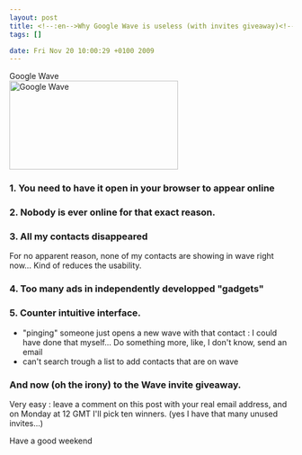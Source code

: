 ```yaml
--- 
layout: post
title: <!--:en-->Why Google Wave is useless (with invites giveaway)<!--:-->
tags: []

date: Fri Nov 20 10:00:29 +0100 2009
---
```

<!--:en--><div class="image-with-caption aligncenter" style="width:300px"><div class="caption">Google Wave</div><a href="http://cdn.jfoucher.com/uploads/2009/11/Screenshot-1.png"><img class="size-medium wp-image-172" title="Google Wave" src="http://cdn.jfoucher.com/uploads/2009/11/Screenshot-1-300x158.png" alt="Google Wave" width="300" height="158" /></a></div>
<h3>1. You need to have it open in your browser to appear online</h3>
<h3>2. Nobody is ever online for that exact reason.</h3>
<h3>3. All my contacts disappeared</h3>
For no apparent reason, none of my contacts are showing in wave right now... Kind of reduces the usability.
<h3>4. Too many ads in independently developped "gadgets"</h3>
<h3>5. Counter intuitive interface.</h3>
<ul>
	<li>"pinging" someone just opens a new wave with that contact : I could have done that myself... Do something more, like, I don't know, send an email</li>
	<li>can't search trough a list to add contacts that are on wave</li>
</ul>

<h3>And now (oh the irony) to the Wave invite giveaway.</h3>

Very easy : leave a comment on this post with your real email address, and on Monday at 12 GMT I'll pick ten winners. (yes I have that many unused invites...)

Have a good weekend
<!--:-->

